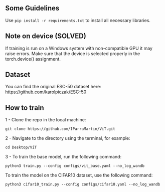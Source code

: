 ## Some Guidelines

Use ```pip install -r requirements.txt``` to install all necessary libraries.

## Note on device (SOLVED)
If training is run on a Windows system with non-compatible GPU it may raise errors. Make sure that the device is selected properly in the torch.device() assignment.

## Dataset
You can find the original ESC-50 dataset here: https://github.com/karolpiczak/ESC-50

## How to train
1 - Clone the repo in the local machine:
```
git clone https://github.com/IParraMartin/ViT.git
```
2 - Navigate to the directory using the terminal, for example:
```
cd Desktop/ViT
```
3 - To train the base model, run the following command:
```
python3 train.py --config configs/vit_base.yaml --no_log_wandb
```

To train the model on the CIFAR10 dataset, use the following command:
```
python3 cifar10_train.py --config configs/cifar10.yaml --no_log_wandb
```
